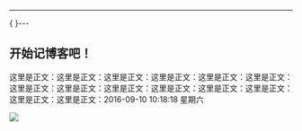 ---
{  }---
## 开始记博客吧！

这里是正文：这里是正文：这里是正文：这里是正文：这里是正文：这里是正文：这里是正文：这里是正文：这里是正文：这里是正文：这里是正文：这里是正文：这里是正文：这里是正文：2016-09-10 10:18:18 星期六

[![](http://od9niacsj.bkt.clouddn.com/IMG_8328.jpg)](http://od9niacsj.bkt.clouddn.com/IMG_8328.jpg)

